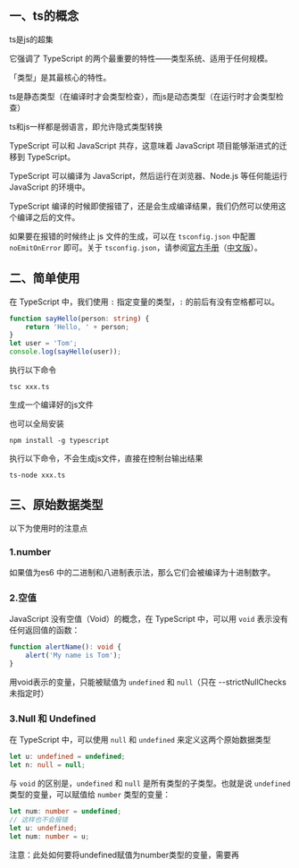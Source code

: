 ## 一、ts的概念

ts是js的超集

它强调了 TypeScript 的两个最重要的特性——类型系统、适用于任何规模。

「类型」是其最核心的特性。

ts是静态类型（在编译时才会类型检查），而js是动态类型（在运行时才会类型检查）

ts和js一样都是弱语言，即允许隐式类型转换

TypeScript 可以和 JavaScript 共存，这意味着 JavaScript 项目能够渐进式的迁移到 TypeScript。

TypeScript 可以编译为 JavaScript，然后运行在浏览器、Node.js 等任何能运行 JavaScript 的环境中。

 TypeScript 编译的时候即使报错了，还是会生成编译结果，我们仍然可以使用这个编译之后的文件。

如果要在报错的时候终止 js 文件的生成，可以在 `tsconfig.json` 中配置 `noEmitOnError` 即可。关于 `tsconfig.json`，请参阅[官方手册](http://www.typescriptlang.org/docs/handbook/tsconfig-json.html)（[中文版](https://zhongsp.gitbooks.io/typescript-handbook/content/doc/handbook/tsconfig.json.html)）。

## 二、简单使用

在 TypeScript 中，我们使用 `:` 指定变量的类型，`:` 的前后有没有空格都可以。

~~~typescript
function sayHello(person: string) {
    return 'Hello, ' + person;
}
let user = 'Tom';
console.log(sayHello(user));
~~~

执行以下命令

~~~node
tsc xxx.ts
~~~

生成一个编译好的js文件

 也可以全局安装

~~~
npm install -g typescript
~~~

执行以下命令，不会生成js文件，直接在控制台输出结果

~~~
ts-node xxx.ts
~~~

## 三、原始数据类型

以下为使用时的注意点

### 1.number

如果值为es6 中的二进制和八进制表示法，那么它们会被编译为十进制数字。

### 2.空值

JavaScript 没有空值（Void）的概念，在 TypeScript 中，可以用 `void` 表示没有任何返回值的函数：

~~~typescript
function alertName(): void {
    alert('My name is Tom');
}
~~~

用void表示的变量，只能被赋值为 `undefined` 和 `null`（只在 --strictNullChecks 未指定时）

### 3.Null 和 Undefined

在 TypeScript 中，可以使用 `null` 和 `undefined` 来定义这两个原始数据类型

~~~typescript
let u: undefined = undefined;
let n: null = null;
~~~

与 `void` 的区别是，`undefined` 和 `null` 是所有类型的子类型。也就是说 `undefined` 类型的变量，可以赋值给 `number` 类型的变量：

~~~ts
let num: number = undefined;
// 这样也不会报错
let u: undefined;
let num: number = u;
~~~

注意：此处如何要将undefined赋值为number类型的变量，需要再

















